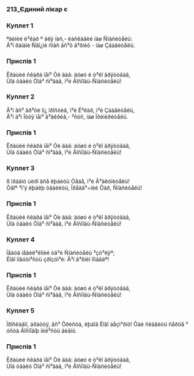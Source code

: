 ### 213_Єдиний лікар є
### Куплет 1
ªäèíèé ë³êàð º äëÿ íàñ,- ëàñêàâèé íàø Ñïàñèòåëü:<br/>Â³í ðàíàìè Ñâî¿ìè ñïàñ âñ³õ â³ðíèõ - íàø Çáàâèòåëü.
### Приспів 1
Êðàùèé ñêàðá ìåí³ Òè äàâ: äóøó é ò³ëî âðÿòóâàâ,<br/>Ùîá õâàëó Òîá³ ñï³âàâ, ì³é Ãîñïîäü-Ñïàñèòåëü!
### Куплет 2
Â³í âñ³ ãð³õè ìî¿ ïðîñòèâ, ì³é Ë³êàð, ì³é Çáàâèòåëü,<br/>Â³í ä³ì Îòöÿ ìåí³ â³äêðèâ,- ²ñóñ, íàø Ïðèìèðèòåëü.
### Приспів 1
Êðàùèé ñêàðá ìåí³ Òè äàâ: äóøó é ò³ëî âðÿòóâàâ,<br/>Ùîá õâàëó Òîá³ ñï³âàâ, ì³é Ãîñïîäü-Ñïàñèòåëü!
### Куплет 3
ß ïðàãíó ùèðî âñå ëþáèòü Òåáå, ì³é Â³äêóïèòåëü!<br/>Òâîº ³ì'ÿ ëþáëþ õâàëèòü, Ïðåäâ³÷íèé Öàð, Ñïàñèòåëü!
### Приспів 1
Êðàùèé ñêàðá ìåí³ Òè äàâ: äóøó é ò³ëî âðÿòóâàâ,<br/>Ùîá õâàëó Òîá³ ñï³âàâ, ì³é Ãîñïîäü-Ñïàñèòåëü!
### Куплет 4
Íåäóã íåâèë³êîìèé òâ³é Ñïàñèòåëü ³çö³ëÿº;<br/>Éîãî ìîãóòí³ñòü çðîçóì³é: Â³í â³ðíèì ïîìàãàº!
### Приспів 1
Êðàùèé ñêàðá ìåí³ Òè äàâ: äóøó é ò³ëî âðÿòóâàâ,<br/>Ùîá õâàëó Òîá³ ñï³âàâ, ì³é Ãîñïîäü-Ñïàñèòåëü!
### Куплет 5
Ïðîñëàâìî, áðàòòÿ, âñ³ Õðèñòà, ëþáîâ Éîãî áåçì³ðíó! Õàé ñëàâèòü ñåðöå ³ óñòà Ãîñïîäíþ ìèë³ñòü äèâíó.
### Приспів 1
Êðàùèé ñêàðá ìåí³ Òè äàâ: äóøó é ò³ëî âðÿòóâàâ,<br/>Ùîá õâàëó Òîá³ ñï³âàâ, ì³é Ãîñïîäü-Ñïàñèòåëü!
